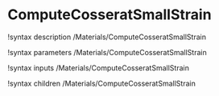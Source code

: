 <!-- MOOSE Documentation Stub: Remove this when content is added. -->

# ComputeCosseratSmallStrain
!syntax description /Materials/ComputeCosseratSmallStrain

!syntax parameters /Materials/ComputeCosseratSmallStrain

!syntax inputs /Materials/ComputeCosseratSmallStrain

!syntax children /Materials/ComputeCosseratSmallStrain
